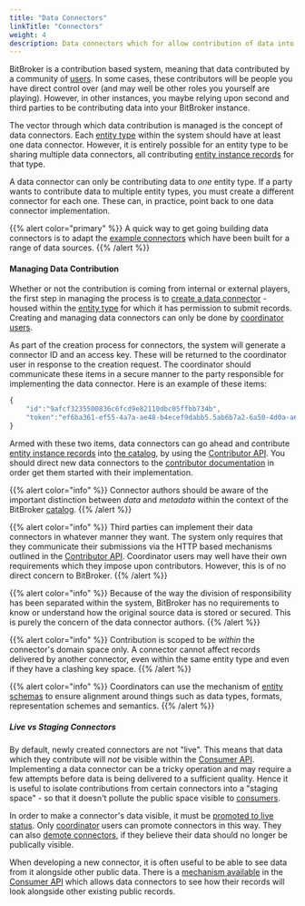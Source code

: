 ```yaml
---
title: "Data Connectors"
linkTitle: "Connectors"
weight: 4
description: Data connectors which for allow contribution of data into a BitBroker instance
---
```


BitBroker is a contribution based system, meaning that data contributed by a community of [users](/concepts/users/#contributors). In some cases, these contributors will be people you have direct control over (and may well be other roles you yourself are playing). However, in other instances, you maybe relying upon second and third parties to be contributing data into your BitBroker instance.

The vector through which data contribution is managed is the concept of data connectors. Each [entity type](/docs/concepts/entity-types/) within the system should have at least one data connector. However, it is entirely possible for an entity type to be sharing multiple data connectors, all contributing [entity instance records](/docs/concepts/entity-types/#entity-instances) for that type.

A data connector can only be contributing data to _one_ entity type. If a party wants to contribute data to multiple entity types, you must create a different connector for each one. These can, in practice, point back to one data connector implementation.

{{% alert color="primary" %}}
A quick way to get going building data connectors is to adapt the [example connectors](/docs/examples/connectors/) which have been built for a range of data sources.
{{% /alert %}}

#### Managing Data Contribution

Whether or not the contribution is coming from internal or external players, the first step in managing the process is to [create a data connector](/docs/coordinator/connectors/#creating-a-new-connector) - housed within the [entity type](/docs/concepts/entity-types/) for which it has permission to submit records. Creating and managing data connectors can only be done by [coordinator users](/docs/concepts/users/#coordinators).

As part of the creation process for connectors, the system will generate a connector ID and an access key. These will be returned to the coordinator user in response to the creation request. The coordinator should communicate these items in a secure manner to the party responsible for implementing the data connector. Here is an example of these items:

```js
{
    "id":"9afcf3235500836c6fcd9e82110dbc05ffbb734b",
    "token":"ef6ba361-ef55-4a7a-ae48-b4ecef9dabb5.5ab6b7a2-6a50-4d0a-a6b4-f43dd6fe12d9.7777df3f-e26b-4f4e-8c80-628f915871b4"
}
```

Armed with these two items, data connectors can go ahead and contribute [entity instance records](/docs/concepts/entity-types/#entity-instances) into [the catalog](/docs/concepts/catalog/), by using the [Contributor API](/docs/contributor/). You should direct new data connectors to the [contributor documentation](/docs/contributor/records/) in order get them started with their implementation.

{{% alert color="info" %}}
Connector authors should be aware of the important distinction between _data_ and _metadata_ within the context of the BitBroker [catalog](/docs/concepts/catalog/).
{{% /alert %}}

{{% alert color="info" %}}
Third parties can implement their data connectors in whatever manner they want. The system only requires that they communicate their submissions via the HTTP based mechanisms outlined in the [Contributor API](/docs/contributor/). Coordinator users may well have their own requirements which they impose upon contributors. However, this is of no direct concern to BitBroker.
{{% /alert %}}

{{% alert color="info" %}}
Because of the way the division of responsibility has been separated within the system, BitBroker has no requirements to know or understand how the original source data is stored or secured. This is purely the concern of the data connector authors.
{{% /alert %}}

{{% alert color="info" %}}
Contribution is scoped to be _within_ the connector's domain space only. A connector cannot affect records delivered by another connector, even within the same entity type and even if they have a clashing key space.
{{% /alert %}}

{{% alert color="info" %}}
Coordinators can use the mechanism of [entity schemas](/docs/concepts/entity-types/#entity-schemas) to ensure alignment around things such as data types, formats, representation schemes and semantics.
{{% /alert %}}

##### Live vs Staging Connectors

By default, newly created connectors are not "live". This means that data which they contribute will _not_ be visible within the [Consumer API](/docs/consumer/). Implementing a data connector can be a tricky operation and may require a few attempts before data is being delivered to a sufficient quality. Hence it is useful to isolate contributions from certain connectors into a "staging space" - so that it doesn't pollute the public space visible to [consumers](/docs/concepts/users/#consumers).

In order to make a connector's data visible, it must be [promoted to live status](/docs/coordinator/connectors/#promoting-a-connector-to-live). Only [coordinator](/docs/concepts/users/#coordinators) users can promote connectors in this way. They can also [demote connectors](/docs/coordinator/connectors/#demoting-a-connector-from-live), if they believe their data should no longer be publically visible.

When developing a new connector, it is often useful to be able to see data from it alongside other public data. There is a [mechanism available](/docs/consumer/#accessing-staged-records) in the [Consumer API](/docs/consumer/) which allows data connectors to see how their records will look alongside other existing public records.
